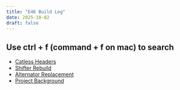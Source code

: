 ```yaml
---
title: "E46 Build Log"
date: 2025-10-02
draft: false
---
```

## Use ctrl + f (command + f on mac) to search 
<!-- - [Exhaust and Drive train] (/posts/) -->
- [Catless Headers](/posts/catless-headers)
- [Shifter Rebuild](/posts/shifter-bushing)
- [Alternator Replacement](/posts/alternator-replacement/)
- [Project Background](/background/)
